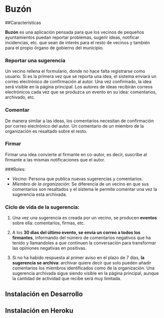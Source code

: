 # Buzón

##Características

**Buzón** es una aplicación pensada para que los vecinos de pequeños ayuntamientos
puedan reportar problemas, sugerir ideas, notificar incidencias, etc. que
sean de interés para el resto de vecinos y también para el propio órgano de
gobierno del municipio.


### Reportar una sugerencia
Un vecino rellena el formulario, donde no hace falta registrarse como usuario.
Si es la primera vez que se reporta una idea, el sistema enviará un correo electrónico de
confirmación al autor. Una vez confirmado, la idea será visible en la página principal.
Los autores de ideas recibirán correos electrónicos cada vez que se produzca un evento en su idea: comentarios, archivado, etc.

### Comentar
De manera similar a las ideas, los comentarios necesitan de confirmación por correo electrónico del autor. Un comentario de un miembro de la organización es resaltado sobre el resto.

### Firmar
Firmar una idea convierte al firmante en co-autor, es decir, suscribe al firmante a las mismas notificaciones que el autor.

###Roles:
- *Vecino*: Persona que publica nuevas sugerencias y comentarios.
- *Miembro de la organización*: Se diferencia de un vecino en que sus comentarios son resaltados y
el sistema le permite comentar una vez la sugerencia esta archivada.

### Ciclo de vida de la sugerencia:

1. Una vez una sugerencia es creada por un vecino, se producen **eventos** sobre ella: comentarios, firmas, etc.

2. A los **30 dias del último evento, se envía un correo a todos los firmantes**, informando del número de comentarios negativos que ha tenido y llamandoles a que continuen la conversación para transformar las opiniones negativas en positivas.

3. Si no ha habido respuesta al primer aviso en el plazo de 7 días, **la sugerencia se archiva**: archivar quiere decir que solo pueden añadir comentarios los miembros identificados como de la organización. Una sugerencia archivada sigue siendo visible en la página principal, aunque la cantidad de actividad que recibe será muy limitada.

## Instalación en Desarrollo
## Instalación en Heroku
